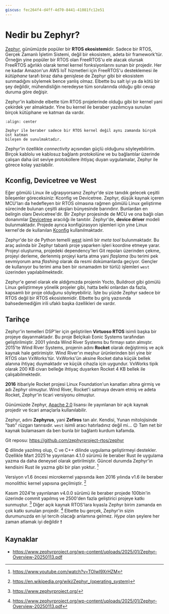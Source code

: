 ```yaml
---
giscus: fec264f4-d4ff-4d70-8441-41081fc12e51
---
```


# Nedir bu Zephyr?

[Zephyr](https://www.zephyrproject.org/), günümüzde popüler bir **RTOS
ekosistemi**dir. Sadece bir RTOS, Gerçek Zamanlı İşletim Sistemi, değil bir
ekosistem, adeta bir framework'tür. Örneğin yine popüler bir RTOS olan
FreeRTOS'u ele alacak olursak FreeRTOS ağırlıklı olarak temel kernel
fonksiyonlarını sunan bir projedir. Her ne kadar Amazon'un AWS IoT hizmetleri
için FreeRTOS'u desteklemesi ile *kütüphane* tarafı biraz daha genişlese de
Zephyr gibi bir ekosistem sunmadığını söylemek bence yanlış olmaz. Elbette bu
salt iyi ya da kötü bir şey değildir, mühendisliğin neredeyse tüm sorularında
olduğu gibi cevap duruma göre değişir.

Zephyr'in kalbinde elbette tüm RTOS projelerinde olduğu gibi bir kernel yani
çekirdek yer almaktadır. Yine bu kernel ile beraber yazılımcıya sunulan birçok
kütüphane ve katman da vardır.

```{figure} assets/zephyr-layers.jpg
:align: center

Zephyr ile beraber sadece bir RTOS kernel değil aynı zamanda birçok üst katman
bileşen de sunulmaktadır.
```

Zephyr'in özellikle *connectivity* açısından güçlü olduğunu söyleyebilirim.
Birçok kablolu ve kablosuz bağlantı protokolüne ve bu bağlantılar üzerinde
çalışan daha üst seviye protokollere ihtiyaç duyan uygulamalar, Zephyr ile
görece kolay yazılabilir.

## Kconfig, Devicetree ve West

Eğer gömülü Linux ile uğraşıyorsanız Zephyr'de size tanıdık gelecek çeşitli
bileşenler göreceksiniz: Kconfig ve Devicetree. Zephyr, düşük kaynak içeren
MCU'ları da hedefleyen bir RTOS olmasına rağmen gömülü Linux geliştirme
sürecinde bulunan çeşitli akışları bünyesinde barındırır. Bunlardan en belirgin
olanı Devicetree'dir. Bir Zephyr projesinde de MCU ve ona bağlı olan donanımlar
[Devicetree](https://docs.zephyrproject.org/latest/build/dts/index.html)
aracılığı ile tanıtılır. Zephyr'de, **device driver** modeli bulunmaktadır.
Projede ayrıca konfigürasyon işlemleri için yine Linux kernel'de de kullanılan
[Kconfig](https://docs.zephyrproject.org/latest/build/kconfig/index.html)
kullanılmaktadır.

Zephyr'de bir de Python temelli
[west](https://github.com/zephyrproject-rtos/west) isimli bir *meta tool*
bulunmaktadır. Bu araç aslında bir Zephyr tabanlı proje yaparken işleri koordine
etmeye yarar. Projeyi oluşturma, projedeki dependency'leri Git repoları
üzerinden çekme, projeyi derleme, derlenmiş projeyi karta atma yani *flaşlama*
(bu terimi pek sevmiyorum ama *flashing* olarak da resmi dokümanlarda geçiyor.
Gençler de kullanıyor bu terimi ama ben bir ısınamadım bir türlü) işlemleri
`west` üzerinden yapılabilmektedir.

Zephyr'e genel olarak ele aldığımızda projenin Yocto, Buildroot gibi gömülü
Linux geliştirmeye yönelik projeler gibi, hatta belki onlardan da fazla,
kapsamlı bir proje olduğunu söyleyebiliriz. İşte bu yüzde Zephyr sadece bir RTOS
değil bir RTOS ekosistemidir. Elbette bu giriş yazısında bahsedemediğim irili
ufaklı başka özellikleri de vardır.

## Tarihçe

Zephyr'in temelleri DSP'ler için geliştirilen **Virtuoso RTOS** isimli başka bir
projeye dayanmaktadır. Bu proje Belçikalı Eonic Systems tarafından
geliştirilmiştir. 2001 yılında Wind River Systems bu firmayı satın almıştır.
2015'te Wind River Systems, projenin adını **Rocket** olarak değiştirmiş ve açık
kaynak hale getirimiştir. Wind River'ın meşhur ürünlerinden biri yine bir RTOS
olan VxWorks'tür. VxWorks'ün aksine Rocket daha küçük bellek alanına ihtiyaç
duymaktadır ve küçük cihazla için uygundur. VxWorks tipik olarak 200 KB civarı
belleğe ihtiyaç duyarken Rocket 4 KB bellek ile çalışabilmektedir.

**2016** itibariyle Rocket projesi Linux Foundation'un kanatları altına girmiş
ve adı Zephyr olmuştur. Wind River, Rocket'i satmaya devam etmiş ve adeta
Rocket, Zephyr'in ticari versiyonu olmuştur.

Günümüzde Zephyr, [Apache
2.0](https://www.tldrlegal.com/license/apache-license-2-0-apache-2-0) lisansı
ile yayınlanan bir açık kaynak projedir ve ticari amaçlarla kullanılabilir.

Zephyr, adını **Zephyrus**, yani **Zefiros** tan alır. Kendisi, Yunan
mitolojisinde "batı" rüzgarı tanrısıdır. `west` isimli aracı hatırladınız değil
mi... 😉 Tam net bir kaynak bulamasam da ben bunla bir bağlantı kurdum kafamda.

Git reposu: <https://github.com/zephyrproject-rtos/zephyr>

**C** dilinde yazılmış olup, C ve C++ dilinde uygulama geliştirmeyi destekler.
Özellikle Mart 2025'te yayınlanan 4.1.0 sürümü ile beraber Rust ile uygulama
yazma da daha deneysel olarak getirilmiştir. Güncel durumda Zephyr'in kendisini
Rust ile yazma gibi bir plan yoktur. [^1f]

Versiyon v1.6 öncesi microkernel yapısında iken 2016 yılında v1.6 ile beraber
monolithic kernel yapısına geçilmiştir. [^2f]

Kasım 2024'te yayınlanan v4.0.0 sürümü ile beraber projede 100bin'in üzerinde
commit yapılmış ve 2500'den fazla geliştirici projeye katkı sunmuştur. [^3f]
Diğer açık kaynak RTOS'lara kıyasla Zephyr birim zamanda en çok katkı sunulan
projedir. [^4f] Elbette bu gerçek, Zephyr'in sizin durumunuzda en iyi tercih
olacağı anlamına gelmez. *Hype* olan şeylere her zaman atlamak iyi değildir ❗

## Kaynaklar

- <https://www.zephyrproject.org/wp-content/uploads/2025/01/Zephyr-Overview-20250113.pdf>

[^1f]: <https://www.youtube.com/watch?v=TOIwI9XrHZM>
[^2f]: <https://en.wikipedia.org/wiki/Zephyr_(operating_system)>
[^3f]: <https://www.zephyrproject.org/>
[^4f]: <https://www.zephyrproject.org/wp-content/uploads/2025/01/Zephyr-Overview-20250113.pdf>
